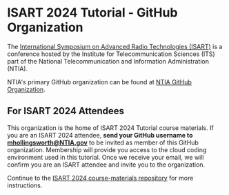 # ISART 2024 Tutorial - GitHub Organization

The [International Symposium on Advanced Radio Technologies (ISART)](https://its.ntia.gov/isart/isart-home) is a conference hosted by the Institute for Telecommunication Sciences (ITS) part of the National Telecommunication and Information Administration (NTIA). 

NTIA's primary GitHub organization can be found at [NTIA GitHub Organization](https://github.com/NTIA).

## For ISART 2024 Attendees

This organization is the home of ISART 2024 Tutorial course materials. If you are an ISART 2024 attendee, **send your GitHub username to mhollingsworth@NTIA.gov** to be invited as member of this GitHub organization. Membership will provide you access to the cloud coding environment used in this tutorial. Once we receive your email, we will confirm you are an ISART attendee and invite you to the organization.

Continue to the [ISART 2024 course-materials repository](https://github.com/ISART-2024-tutorial/course-materials) for more instructions.

